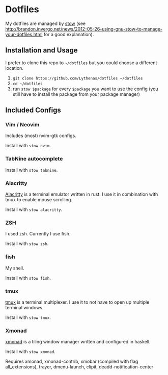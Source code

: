 # Dotfiles

My dotfiles are managed by [stow](https://www.gnu.org/software/stow/) (see http://brandon.invergo.net/news/2012-05-26-using-gnu-stow-to-manage-your-dotfiles.html for a good explanation).

## Installation and Usage

I prefer to clone this repo to `~/dotfiles` but you could choose a different location.

1. `git clone https://github.com/Lythenas/dotfiles ~/dotfiles`
1. `cd ~/dotfiles`
1. run `stow $package` for every `$package` you want to use the config (you still have to install the package from your package manager)

## Included Configs

### Vim / Neovim

Includes (most) nvim-gtk configs.

Install with `stow nvim`.

### TabNine autocomplete

Install with `stow tabnine`.

### Alacritty

[Alacritty](https://github.com/jwilm/alacritty) is a terminal emulator written in rust. I use it in combination with tmux to enable mouse scrolling.

Install with `stow alacritty`.

### ZSH

I used zsh. Currently I use fish.

Install with `stow zsh`.

### fish

My shell.

Install with `stow fish`.

### tmux

[tmux](https://github.com/tmux/tmux) is a terminal multiplexer. I use it to not have to open up multiple terminal windows.

Install with `stow tmux`.

### Xmonad

[xmonad](https://xmonad.org/) is a tiling window manager written and configured in haskell.

Install with `stow xmonad`.

Requires xmonad, xmonad-contrib, xmobar (compiled with flag all_extensions), trayer, dmenu-launch, clipit, deadd-notification-center
